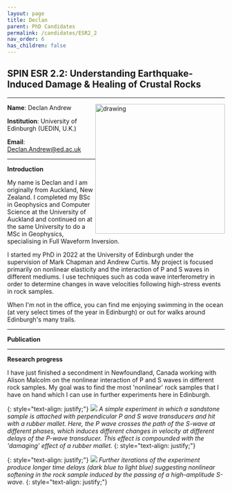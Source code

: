 ```yaml
---
layout: page
title: Declan
parent: PhD Candidates
permalink: /candidates/ESR2_2
nav_order: 6
has_children: false
---
```


## SPIN ESR 2.2: Understanding Earthquake-Induced Damage & Healing of Crustal Rocks

---
__Name__: Declan Andrew          <img src="/candidates/files/esr2_2_1.png" alt="drawing" width="300" style="float:right"/>

__Institution__: University of Edinburgh (UEDIN, U.K.)

__Email__: Declan.Andrew@ed.ac.uk

---
__Introduction__

My name is Declan and I am originally from Auckland, New Zealand. I completed my BSc in Geophysics and Computer Science at the University of Auckland and continued on at the same University to do a MSc in Geophysics, specialising in Full Waveform Inversion.
 
I started my PhD in 2022 at the University of Edinburgh under the supervision of Mark Chapman and Andrew Curtis. My project is focused primarily on nonlinear elasticity and the interaction of P and S waves in different mediums. I use techniques such as coda wave interferometry in order to determine changes in wave velocities following high-stress events in rock samples.
 
When I'm not in the office, you can find me enjoying swimming in the ocean (at very select times of the year in Edinburgh) or out for walks around Edinburgh's many trails.

---
__Publication__


---
__Research progress__

I have just finished a secondment in Newfoundland, Canada working with Alison Malcolm on the nonlinear interaction of P and S waves in different rock samples. My goal was to find the most 'nonlinear' rock samples that I have on hand which I can use in further experiments here in Edinburgh.

{: style="text-align: justify;"}
![](/candidates/files/esr2_2_2.png)
<span>*A simple experiment in which a sandstone sample is attached with perpendicular P and S wave transducers and hit with a rubber mallet. Here, the P wave crosses the path of the S-wave at different phases, which induces different changes in velocity at different delays of the P-wave transducer. This effect is compounded with the 'damaging' effect of a rubber mallet.*</span>
{: style="text-align: justify;"}

{: style="text-align: justify;"}
![](/candidates/files/esr2_2_3.png)
<span>*Further iterations of the experiment produce longer time delays (dark blue to light blue) suggesting nonlinear softening in the rock sample induced by the passing of a high-amplitude S-wave.*</span>
{: style="text-align: justify;"}


